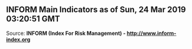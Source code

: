 ## INFORM Main Indicators as of Sun, 24 Mar 2019 03:20:51 GMT

Source: **INFORM (Index For Risk Management) - http://www.inform-index.org**